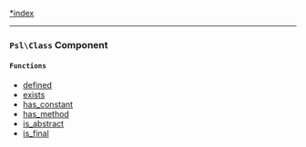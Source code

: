 <!--
    This markdown file was generated using `docs/documenter.php`.

    Any edits to it will likely be lost.
-->

[*index](./../README.md)

---

### `Psl\Class` Component

#### `Functions`

- [defined](./../../src/Psl/Class/defined.php#L18)
- [exists](./../../src/Psl/Class/exists.php#L16)
- [has_constant](./../../src/Psl/Class/has_constant.php#L17)
- [has_method](./../../src/Psl/Class/has_method.php#L17)
- [is_abstract](./../../src/Psl/Class/is_abstract.php#L17)
- [is_final](./../../src/Psl/Class/is_final.php#L17)


